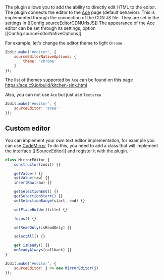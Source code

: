The plugin allows you to add the ability to directly edit HTML to the editor.
The plugin connects the editor to the [Ace](https://ace.c9.io/) page (default behavior).
This is implemented through the connection of the CDN JS file. They are set in the settings in [[Config.sourceEditorCDNUrlsJS]]
The appearance of the Ace editor can be set through its settings, option [[Config.sourceEditorNativeOptions]]

For example, let's change the editor theme to light `Chrome`

```js
Zodit.make('#editor', {
	sourceEditorNativeOptions: {
		theme: 'chrome'
	}
});
```

The list of themes supported by `Ace` can be found on this page https://ace.c9.io/build/kitchen-sink.html

Also, you can not use `Ace` but just use `Textarea`

```js
Zodit.make('#editor', {
	sourceEditor: 'area'
});
```

## Custom editor

You can implement your own text editor implementation, for example you can use [CodeMirror](https://codemirror.net/)
To do this, you need to add a class that will implement the interface [[ISourceEditor]] and register it with the plugin.

```js
class MirrorEditor {
	constructor(zodit) {}

	getValue() {}
	setValue(raw) {}
	insertRaw(raw) {}

	getSelectionEnd() {}
	getSelectionStart() {}
	setSelectionRange(start, end) {}

	setPlaceHolder(title) {}

	focus() {}

	setReadOnly(isReadOnly) {}

	selectAll() {}

	get isReady() {}
	onReadyAlways(callback) {}
}

Zodit.make('#editor', {
	sourceEditor: j => new MirrorEditor(j)
});
```
